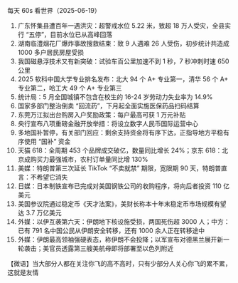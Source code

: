 每天 60s 看世界（2025-06-19）

1. 广东怀集县遭百年一遇洪灾：超警戒水位 5.22 米，致超 18 万人受灾，全县实行 “五停”，目前水位已从高峰回落
2. 湖南临澧烟花厂爆炸事故搜救结束：致 9 人遇难 26 人受伤，初步统计共造成 1000 多户居民房屋受损
3. 我国磁悬浮技术又有新突破：试验车百公里加速不到 1 秒，7 秒冲刺时速 650 公里
4. 2025 软科中国大学专业排名发布：北大 94 个 A+ 专业第一，清华 56 个 A+ 专业第二，哈工大 49 个 A+ 专业第三
5. 统计局：5 月全国城镇不包含在校生的 16-24 岁劳动力失业率为 14.9%
6. 国家多部门整治倒卖 “回流药”，下月起全面实施医保药品扫码结算
7. 东莞万江拟出台购房入户奖励政策：每户最高可获 1 万元补贴
8. 央行宣布八项重磅金融开放举措：将设立数字人民币国际运营中心
9. 多地国补暂停，有关部门回应：剩余支持资金将有序下达，正指导地方平稳有序使用 “国补” 资金
10. 天猫 618：全周期 453 个品牌成交破亿，数量同比增长 24%；京东 618：北京成购买力最强城市，农村订单量同比增 130%
11. 美媒：特朗普第三次延长 TikTok “不卖就禁” 期限，宽限期 90 天，特朗普直言：不希望它消失
12. 日媒：日本制铁宣布已完成对美国钢铁公司的收购程序，将向后者投资 110 亿美元
13. 美国参议院通过稳定币《天才法案》，美财长称本十年末稳定币市场规模有望达 3.7 万亿美元
14. 外媒：以伊互袭第六天：伊朗地下核设施受损，两国死伤超 3000 人；中方：已有 791 名中国公民从伊朗安全转移，还有 1000 余人正在转移途中
15. 外媒：伊朗最高领袖强硬表态，称伊朗不会投降；以军宣布对德黑兰展开新一轮袭击；美官员透露第三艘美航母即将部署至以色列附近

【微语】当大部分人都在关注你飞的高不高时，只有少部分人关心你飞的累不累，这就是友情